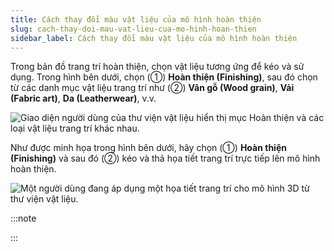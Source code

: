 ```yaml
---
title: Cách thay đổi màu vật liệu của mô hình hoàn thiện
slug: cach-thay-doi-mau-vat-lieu-cua-mo-hinh-hoan-thien
sidebar_label: Cách thay đổi màu vật liệu của mô hình hoàn thiện
---
```


Trong bản đồ trang trí hoàn thiện, chọn vật liệu tương ứng để kéo và sử dụng. Trong hình bên dưới, chọn (①) **Hoàn thiện (Finishing)**, sau đó chọn từ các danh mục vật liệu trang trí như (②) **Vân gỗ (Wood grain)**, **Vải (Fabric art)**, **Da (Leatherwear)**, v.v.

![Giao diện người dùng của thư viện vật liệu hiển thị mục Hoàn thiện và các loại vật liệu trang trí khác nhau.](https://storage.googleapis.com/jegavn_kb/images/df0c8079-b05b-4974-a4f6-28d5dd9e4894.png)

Như được minh họa trong hình bên dưới, hãy chọn (①) **Hoàn thiện (Finishing)** và sau đó (②) kéo và thả họa tiết trang trí trực tiếp lên mô hình hoàn thiện.

![Một người dùng đang áp dụng một họa tiết trang trí cho mô hình 3D từ thư viện vật liệu.](https://storage.googleapis.com/jegavn_kb/images/57f95d0a-21fa-484f-9ad1-91cc8e6d73d9.png)

:::note



:::